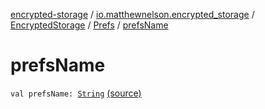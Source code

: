 [encrypted-storage](../../../index.md) / [io.matthewnelson.encrypted_storage](../../index.md) / [EncryptedStorage](../index.md) / [Prefs](index.md) / [prefsName](./prefs-name.md)

# prefsName

`val prefsName: `[`String`](https://kotlinlang.org/api/latest/jvm/stdlib/kotlin/-string/index.html) [(source)](https://github.com/05nelsonm/encrypted-storage/blob/master/encrypted-storage/src/main/java/io/matthewnelson/encrypted_storage/EncryptedStorage.kt#L23)